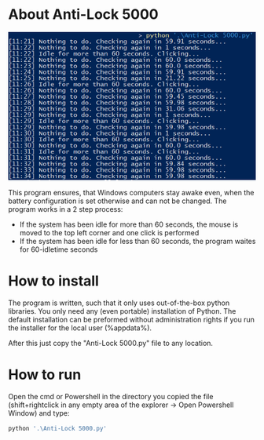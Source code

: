 # About Anti-Lock 5000

![Anti-Lock 5000 in action](https://github.com/xlaech/Anti-Lock-5000/blob/master/screenshot.png)

This program ensures, that Windows computers stay awake even, when the battery configuration is set otherwise and can not be changed.
The program works in a 2 step process:
- If the system has been idle for more than 60 seconds, the mouse is moved to the top left corner and one click is performed
- If the system has been idle for less than 60 seconds, the program waites for 60-idletime seconds

# How to install

The program is written, such that it only uses out-of-the-box python libraries.
You only need any (even portable) installation of Python.
The default installation can be preformed without administration rights if you run the installer for the local user (%appdata%).

After this just copy the "Anti-Lock 5000.py" file to any location.

# How to run

Open the cmd or Powershell in the directory you copied the file (shift+rightclick in any empty area of the explorer -> Open Powershell Window) and type:
```bash
python '.\Anti-Lock 5000.py'
```
